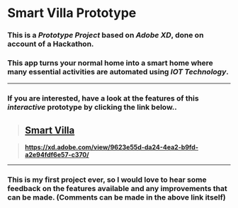 # Smart Villa Prototype

### This is a *Prototype Project* based on *Adobe XD*, done on account of a Hackathon.

### This app turns your normal home into a smart home where many essential activities are automated using *IOT Technology*.

___ 

### If you are interested, have a look at the features of this *interactive* prototype by clicking the link below..

> ## [Smart Villa](https://xd.adobe.com/view/9623e55d-da24-4ea2-b9fd-a2e94fdf6e57-c370/)

> **https://xd.adobe.com/view/9623e55d-da24-4ea2-b9fd-a2e94fdf6e57-c370/**

___

### This is my first project ever, so I would love to hear some feedback on the features available and any improvements that can be made. (Comments can be made in the above link itself)
